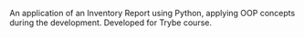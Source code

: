 An application of an Inventory Report using Python, applying OOP concepts during the development. Developed for Trybe course.
